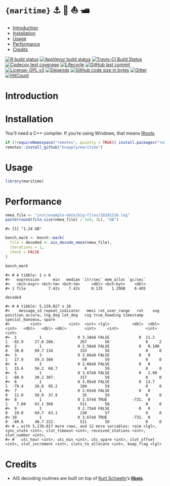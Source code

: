 `{maritime}` ⚓ 🚢 ⛵ 🛥️
================

  - [Introduction](#introduction)
  - [Installation](#installation)
  - [Usage](#usage)
  - [Performance](#performance)
  - [Credits](#credits)

<!-- README.Rmd generates README.md. -->

<!-- badges: start -->

[![R build
status](https://github.com/knapply/maritime/workflows/R-CMD-check/badge.svg)](https://github.com/knapply/maritime/actions?workflow=R-CMD-check)
[![AppVeyor build
status](https://ci.appveyor.com/api/projects/status/github/knapply/maritime?branch=master&svg=true)](https://ci.appveyor.com/project/knapply/maritime)
[![Travis-CI Build
Status](https://travis-ci.org/knapply/maritime.svg?branch=master)](https://travis-ci.org/knapply/maritime)
[![Codecov test
coverage](https://codecov.io/gh/knapply/maritime/branch/master/graph/badge.svg)](https://codecov.io/gh/knapply/maritime?branch=master)
[![Lifecycle](https://img.shields.io/badge/lifecycle-experimental-orange.svg)](https://www.tidyverse.org/lifecycle/#experimental)
[![GitHub last
commit](https://img.shields.io/github/last-commit/knapply/maritime.svg)](https://github.com/knapply/maritime/commits/master)
[![License: GPL
v3](https://img.shields.io/badge/License-GPLv3-blue.svg)](https://www.gnu.org/licenses/gpl-3.0)
[![Depends](https://img.shields.io/badge/Depends-GNU_R%3E=3.6-blue.svg)](https://www.r-project.org/)
[![GitHub code size in
bytes](https://img.shields.io/github/languages/code-size/knapply/maritime.svg)](https://github.com/knapply/maritime)
[![Gitter](https://badges.gitter.im/maritime/community.svg)](https://gitter.im/maritime/community?utm_source=badge&utm_medium=badge&utm_campaign=pr-badge)
[![HitCount](http://hits.dwyl.io/knapply/maritime.svg)](http://hits.dwyl.io/knapply/maritime)
<!-- [![CRAN status](https://www.r-pkg.org/badges/version/maritime)](https://cran.r-project.org/package=maritime) -->
<!-- badges: end -->

# Introduction

# Installation

You’ll need a C++ compiler. If you’re using Windows, that means
[Rtools](https://cran.r-project.org/bin/windows/Rtools/).

``` r
if (!requireNamespace("remotes", quietly = TRUE)) install.packages("remotes")
remotes::install_github("knapply/maritime")
```

# Usage

``` r
library(maritime)
```

# Performance

``` r
nmea_file <- "inst/example-data/big-files/20181210.log"
paste(round(file.size(nmea_file) / 1e9, 2L), "GB")
```

    #> [1] "1.24 GB"

``` r
bench_mark <- bench::mark(
  file = decoded <- ais_decode_nmea(nmea_file),
  iterations = 1,
  check = FALSE
)

bench_mark
```

    #> # A tibble: 1 x 6
    #>   expression      min   median `itr/sec` mem_alloc `gc/sec`
    #>   <bch:expr> <bch:tm> <bch:tm>     <dbl> <bch:byt>    <dbl>
    #> 1 file          7.42s    7.42s     0.135    1.29GB    0.405

``` r
decoded
```

    #> # A tibble: 5,139,027 x 26
    #>    message_id repeat_indicator   mmsi rot_over_range   rot    sog position_accura… lng_deg lat_deg   cog true_heading timestamp special_manoeuv… spare
    #>         <int>            <int>  <int> <lgl>          <dbl>  <dbl>            <int>   <dbl>   <dbl> <dbl>        <int>     <int>            <int> <int>
    #>  1          1                0 3.10e8 FALSE             0  11.2                  1  -82.9     27.6 266.           267        56                0     2
    #>  2          1                0 2.58e8 FALSE             0   0.100                0   30.0     69.7 134            333        58                0     0
    #>  3          3                0 2.66e8 FALSE             0   0                    1   17.9     59.3 360             69        59                0     0
    #>  4          3                0 2.66e8 FALSE             0   0                    1   15.6     56.2  68.7            0        59                0     0
    #>  5          1                0 3.67e8 FALSE             0   2.90                 1  -88.9     30.2 307.           317        59                0     0
    #>  6          1                0 3.05e8 FALSE             0  13.7                  1  -79.4     26.6  95.2          104        59                0     0
    #>  7          1                0 2.65e8 FALSE             0   0                    0   11.0     58.9  37.9           35        59                0     0
    #>  8          1                0 2.57e8 TRUE           -731.  0                    1    7.60    63.1 360            511        58                0     0
    #>  9          3                0 2.73e8 FALSE             0   0                    0   19.0     69.7  63.1          230        57                0     0
    #> 10          1                0 3.67e8 TRUE           -731.  0                    0  -89.6     40.7 222.           511        58                0     0
    #> # … with 5,139,017 more rows, and 12 more variables: raim <lgl>, sync_state <int>, slot_timeout <int>, received_stations <int>, slot_number <int>,
    #> #   utc_hour <int>, utc_min <int>, utc_spare <int>, slot_offset <int>, slot_increment <int>, slots_to_allocate <int>, keep_flag <lgl>

# Credits

  - AIS decoding routines are built on top of [Kurt
    Schwehr](https://twitter.com/kurtschwehr)’s
    [**libais**](https://github.com/schwehr/libais).
